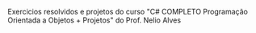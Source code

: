 Exercicios resolvidos e projetos do curso "C# COMPLETO Programação Orientada a Objetos + Projetos" do Prof. Nelio Alves
